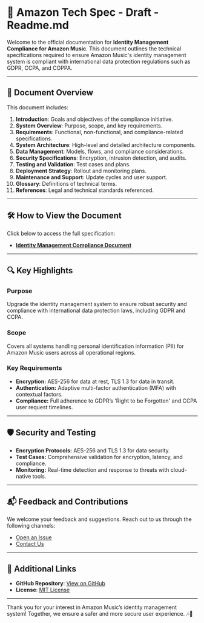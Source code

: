 # 📄 Amazon Tech Spec - Draft - Readme.md

Welcome to the official documentation for **Identity Management Compliance for Amazon Music**. This document outlines the technical specifications required to ensure Amazon Music's identity management system is compliant with international data protection regulations such as GDPR, CCPA, and COPPA.

---

## 📑 Document Overview

This document includes:

1. **Introduction**: Goals and objectives of the compliance initiative.
2. **System Overview**: Purpose, scope, and key requirements.
3. **Requirements**: Functional, non-functional, and compliance-related specifications.
4. **System Architecture**: High-level and detailed architecture components.
5. **Data Management**: Models, flows, and compliance considerations.
6. **Security Specifications**: Encryption, intrusion detection, and audits.
7. **Testing and Validation**: Test cases and plans.
8. **Deployment Strategy**: Rollout and monitoring plans.
9. **Maintenance and Support**: Update cycles and user support.
10. **Glossary**: Definitions of technical terms.
11. **References**: Legal and technical standards referenced.

---

## 🛠 How to View the Document

Click below to access the full specification:

- **[Identity Management Compliance Document](Amazon_tech_spec.md)**

---

## 🔍 Key Highlights

### Purpose
Upgrade the identity management system to ensure robust security and compliance with international data protection laws, including GDPR and CCPA.

### Scope
Covers all systems handling personal identification information (PII) for Amazon Music users across all operational regions.

### Key Requirements
- **Encryption:** AES-256 for data at rest, TLS 1.3 for data in transit.
- **Authentication:** Adaptive multi-factor authentication (MFA) with contextual factors.
- **Compliance:** Full adherence to GDPR’s 'Right to be Forgotten' and CCPA user request timelines.

---

## 🛡 Security and Testing

- **Encryption Protocols:** AES-256 and TLS 1.3 for data security.
- **Test Cases:** Comprehensive validation for encryption, latency, and compliance.
- **Monitoring:** Real-time detection and response to threats with cloud-native tools.

---

## 📬 Feedback and Contributions

We welcome your feedback and suggestions. Reach out to us through the following channels:

- [Open an Issue](https://github.com/your-username/your-repository/issues)
- [Contact Us](mailto:support@amazonmusic.com)

---

## 🔗 Additional Links

- **GitHub Repository**: [View on GitHub](https://github.com/your-username/your-repository)
- **License**: [MIT License](LICENSE.md)

---

Thank you for your interest in Amazon Music’s identity management system! Together, we ensure a safer and more secure user experience. 🎶🚀
